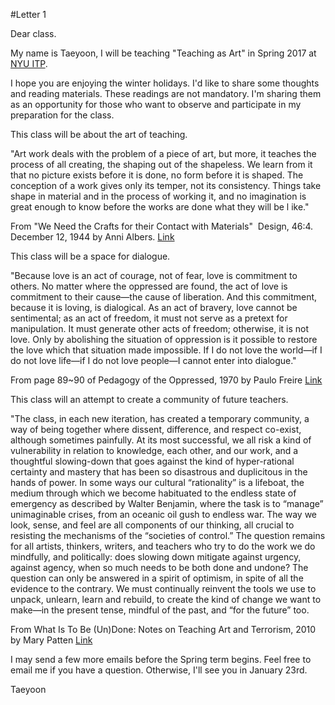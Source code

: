 #Letter 1 
 
Dear class.

My name is Taeyoon, I will be teaching "Teaching as Art" in Spring 2017 at [NYU ITP](http://itp.nyu.edu/). 

I hope you are enjoying the winter holidays. I'd like to share some thoughts and reading materials. These readings are not mandatory. I'm sharing them as an opportunity for those who want to observe and participate in my preparation for the class. 

This class will be about the art of teaching. 

"Art work deals with the problem of a piece of art, but more, it teaches the process of all creating, the shaping out of the shapeless. We learn from it that no picture exists before it is done, no form before it is shaped. The conception of a work gives only its temper, not its consistency. Things take shape in material and in the process of working it, and no imagination is great enough to know before the works are done what they will be l	ike."

From "We Need the Crafts for their Contact with Materials"  Design, 46:4. December 12, 1944 by Anni Albers. [Link](http://albersfoundation.org/teaching/anni-albers/texts/#tab3)

This class will be a space for dialogue. 

"Because love is an act of courage, not of fear, love is commitment to others. No matter where the oppressed are found, the act of love is commitment to their cause—the cause of liberation. And this commitment, because it is loving, is dialogical. As an act of bravery, love cannot be sentimental; as an act of freedom, it must not serve as a pretext for manipulation. It must generate other acts of freedom; otherwise, it is not love. Only by abolishing the situation of oppression is it possible to restore the love which that situation made impossible. If I do not love the world—if I do not love life—if I do not love people—I cannot enter into dialogue." 

From page 89~90 of  Pedagogy of the Oppressed, 1970 by Paulo Freire [Link](https://en.wikipedia.org/wiki/Pedagogy_of_the_Oppressed) 

This class will an attempt to create a community of future teachers.  

"The class, in each new iteration, has created a temporary community, a way of being together where dissent, difference, and respect co-exist, although sometimes painfully. At its most successful, we all risk a kind of vulnerability in relation to knowledge, each other, and our work, and a thoughtful slowing-down that goes against the kind of hyper-rational certainty and mastery that has been so disastrous and duplicitous in the hands of power. In some ways our cultural “rationality” is a lifeboat, the medium through which we become habituated to the endless state of emergency as described by Walter Benjamin, where the task is to “manage” unimaginable crises, from an oceanic oil gush to endless war. The way we look, sense, and feel are all components of our thinking, all crucial to resisting the mechanisms of the “societies of control.” The question remains for all artists, thinkers, writers, and teachers who try to do the work we do mindfully, and politically: does slowing down mitigate against urgency, against agency, when so much needs to be both done and undone? The question can only be answered in a spirit of optimism, in spite of all the evidence to the contrary. We must continually reinvent the tools we use to unpack, unlearn, learn and rebuild, to create the kind of change we want to make—in the present tense, mindful of the past, and “for the future” too.

From What Is To Be (Un)Done: Notes on Teaching Art and Terrorism, 2010 by Mary Patten [Link](https://www.academia.edu/4190350/What_Is_To_Be_Un_Done_Notes_on_Teaching_Art_and_Terrorism)

 
I may send a few more emails before the Spring term begins. Feel free to email me if you have a question. Otherwise, I'll see you in January 23rd. 

Taeyoon 